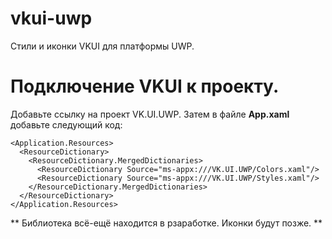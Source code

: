 # vkui-uwp
Стили и иконки VKUI для платформы UWP.

# Подключение VKUI к проекту.
Добавьте ссылку на проект VK.UI.UWP. Затем в файле **App.xaml** добавьте следующий код:

``` xaml
<Application.Resources>
  <ResourceDictionary>
    <ResourceDictionary.MergedDictionaries>
      <ResourceDictionary Source="ms-appx:///VK.UI.UWP/Colors.xaml"/>
      <ResourceDictionary Source="ms-appx:///VK.UI.UWP/Styles.xaml"/>
    </ResourceDictionary.MergedDictionaries>
  </ResourceDictionary>
</Application.Resources>
```

** Библиотека всё-ещё находится в рзаработке. Иконки будут позже. **

